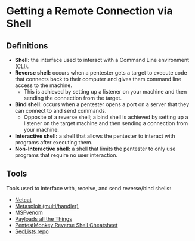 # Getting a Remote Connection via Shell
## Definitions
- **Shell:** the interface used to interact with a Command Line environment (CLI).
- **Reverse shell:** occurs when a pentester gets a target to execute code that connects back to their computer and gives them command line access to the machine. 
	- This is achieved by setting up a listener on your machine and then sending the connection from the target.
- **Bind shell:** occurs when a pentester opens a port on a server that they can connect to and send commands. 
	- Opposite of a reverse shell; a bind shell is achieved by setting up a listener on the target machine and then sending a connection from your machine.
- **Interactive shell:** a shell that allows the pentester to interact with programs after executing them.
- **Non-Interactive shell:** a shell that limits the pentester to only use programs that require no user interaction.

## Tools
Tools used to interface with, receive, and send reverse/bind shells:
- [Netcat](https://github.com/Logan-proj/Cybersecurity_Notes/blob/main/Kali%20Tools/Netcat.md) 
- [Metasploit (multi/handler)](obsidian://open?vault=CyberSecurity&file=Kali%20Tools%2FMetasploit)
- [MSFvenom](obsidian://open?vault=CyberSecurity&file=Kali%20Tools%2FMetasploit)
- [Payloads all the Things](https://github.com/swisskyrepo/PayloadsAllTheThings/blob/master/Methodology%20and%20Resources/Reverse%20Shell%20Cheatsheet.md)
- [PentestMonkey Reverse Shell Cheatsheet](https://pentestmonkey.net/cheat-sheet/shells/reverse-shell-cheat-sheet)
- [SecLists repo](https://github.com/danielmiessler/SecLists)
